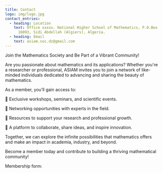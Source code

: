 ```yaml
---
title: Contact
logo: img/logo.jpg
contact_entries:
  - heading: Location
    text: Office xxxxx. National Higher School of Mathematics, P.O.Box 75, Mahelma
      16093, Sidi Abdellah (Algiers), Algeria.
  - heading: Email
    text: asiam.soc.dz@gmail.com
---
```

Join the Mathematics Society and Be Part of a Vibrant Community!

Are you passionate about mathematics and its applications? Whether you're a researcher or professional, ASIAM invites you to join a network of like-minded individuals dedicated to advancing and sharing the beauty of mathematics.

As a member, you’ll gain access to:

🔹 Exclusive workshops, seminars, and scientific events.

🔹 Networking opportunities with experts in the field.

🔹 Resources to support your research and professional growth.

🔹 A platform to collaborate, share ideas, and inspire innovation.

Together, we can explore the infinite possibilities that mathematics offers and make an impact in academia, industry, and beyond.

Become a member today and contribute to building a thriving mathematical community!

Membership form: